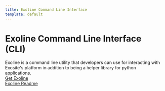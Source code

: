 ```yaml
---
title: Exoline Command Line Interface
template: default
---
```


# Exoline Command Line Interface (CLI)
Exoline is a command line utility that developers can use for interacting with Exosite's platform in addition to being a helper library for python applications. 
<br>[Get Exoline](https://github.com/exosite/exoline)
<br>[Exoline Readme](https://github.com/exosite/exoline#exoline)

<div id="wistia_v918r1aaiq" class="wistia_embed" style="width:640px;height:388px;">&nbsp;</div>
<script charset="ISO-8859-1" src="//fast.wistia.com/assets/external/E-v1.js"></script>
<script>
wistiaEmbed = Wistia.embed("v918r1aaiq");
</script>


